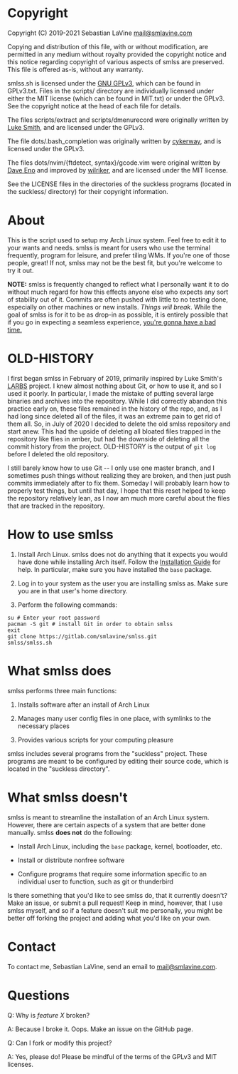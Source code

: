 # Copyright

Copyright (C) 2019-2021 Sebastian LaVine <mail@smlavine.com>

Copying and distribution of this file, with or without modification,
are permitted in any medium without royalty provided the copyright
notice and this notice regarding copyright of various aspects of smlss are
preserved. This file is offered as-is, without any warranty.

smlss.sh is licensed under the
[GNU GPLv3](https://www.gnu.org/licenses/gpl-3.0.html), which can be found in
GPLv3.txt.  Files in the scripts/ directory are individually licensed under
either the MIT license (which can be found in MIT.txt) or under the GPLv3.
See the copyright notice at the head of each file for details.

The files scripts/extract and scripts/dmenurecord were originally written by
[Luke Smith](lukesmith.xyz), and are licensed under the GPLv3.

The file dots/.bash\_completion was originally written by
[cykerway](https://github.com/cykerway), and is licensed under the GPLv3.

The files dots/nvim/{ftdetect, syntax}/gcode.vim were original written by
[Dave Eno](https://www.vim.org/scripts/script.php?script_id=4910) and
improved by [wilriker](https://github.com/wilriker/gcode.vim), and are licensed
under the MIT license.

See the LICENSE files in the directories of the suckless programs (located in
the suckless/ directory) for their copyright information.

# About

This is the script used to setup my Arch Linux system. Feel free to edit
it to your wants and needs. smlss is meant for users who use the terminal
frequently, program for leisure, and prefer tiling WMs. If you're one of
those people, great! If not, smlss may not be the best fit, but you're welcome
to try it out.

**NOTE:** smlss is frequently changed to reflect what I personally want it to do
without much regard for how this effects anyone else who expects any sort of
stability out of it. Commits are often pushed with little to no testing done,
especially on other machines or new installs. *Things will break*. While the
goal of smlss is for it to be as drop-in as possible, it is entirely possible
that if you go in expecting a seamless experience,
[you're gonna have a bad time.](https://smlavine.com/images/sans.jpg)

# OLD-HISTORY

I first began smlss in February of 2019, primarily inspired by Luke Smith's
[LARBS](https://larbs.xyz) project. I knew almost nothing about Git, or how to
use it, and so I used it poorly. In particular, I made the mistake of putting
several large binaries and archives into the repository. While I did correctly
abandon this practice early on, these files remained in the history of the repo,
and, as I had long since deleted all of the files, it was an extreme pain to get
rid of them all. So, in July of 2020 I decided to delete the old smlss
repository and start anew. This had the upside of deleting all bloated files
trapped in the repository like flies in amber, but had the downside of deleting
all the commit history from the project. OLD-HISTORY is the output of
```git log```
before I deleted the old repository.

I still barely know how to use Git -- I only use one master branch, and I
sometimes push things without realizing they are broken, and then just push
commits immediately after to fix them. Someday I will probably learn how to 
properly test things, but until that day, I hope that this reset helped to keep
the repository relatively lean, as I now am much more careful about the files
that are tracked in the repository.


# How to use smlss

1. Install Arch Linux. smlss does not do anything that it expects you would
have done while installing Arch itself. Follow the
[Installation Guide](https://wiki.archlinux.org/index.php/Installation_guide)
for help. In particular, make sure you have installed the ```base``` package.

2. Log in to your system as the user you are installing smlss as. Make sure you
are in that user's home directory.

3. Perform the following commands:
```
su # Enter your root password
pacman -S git # install Git in order to obtain smlss
exit
git clone https://gitlab.com/smlavine/smlss.git
smlss/smlss.sh
```


# What smlss does

smlss performs three main functions:

1. Installs software after an install of Arch Linux

2. Manages many user config files in one place, with symlinks to the necessary
places

3. Provides various scripts for your computing pleasure

smlss includes several programs from the "suckless" project. These programs are
meant to be configured by editing their source code, which is located in the
"suckless directory".


# What smlss doesn't

smlss is meant to streamline the installation of an Arch Linux
system. However, there are certain aspects of a system that are better done
manually. smlss __does not__ do the following:

- Install Arch Linux, including the ```base``` package, kernel, bootloader, etc.

- Install or distribute nonfree software

- Configure programs that require some information specific to an individual
user to function, such as git or thunderbird

Is there something that you'd like to see smlss do, that it currently doesn't?
Make an issue, or submit a pull request! Keep in mind, however, that I use
smlss myself, and so if a feature doesn't suit me personally, you might be
better off forking the project and adding what you'd like on your own.


# Contact

To contact me, Sebastian LaVine, send an email to <mail@smlavine.com>.


# Questions

Q: Why is _feature X_ broken?

A: Because I broke it. Oops. Make an issue on the GitHub page.


Q: Can I fork or modify this project?

A: Yes, please do! Please be mindful of the terms of the GPLv3 and MIT licenses.
